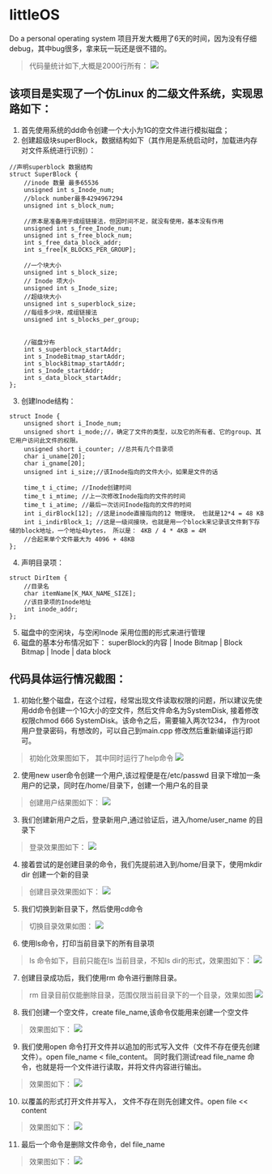 # littleOS
Do a personal operating system
项目开发大概用了6天的时间，因为没有仔细debug，其中bug很多，拿来玩一玩还是很不错的。

> 代码量统计如下,大概是2000行所有：
![](./pictures/codeNum.png)

## 该项目是实现了一个仿Linux 的二级文件系统，实现思路如下：
1. 首先使用系统的dd命令创建一个大小为1G的空文件进行模拟磁盘；
2. 创建超级块superBlock，数据结构如下（其作用是系统启动时，加载进内存对文件系统进行识别）：
```
//声明superblock 数据结构
struct SuperBlock {
	//inode 数量 最多65536
	unsigned int s_Inode_num;
	//block number最多4294967294 
	unsigned int s_block_num;

    //原本是准备用于成组链接法，但因时间不足，就没有使用，基本没有作用
	unsigned int s_free_Inode_num;
	unsigned int s_free_block_num;
	int s_free_data_block_addr;
	int s_free[K_BLOCKS_PER_GROUP];
	
    //一个块大小
	unsigned int s_block_size;
    // Inode 项大小
	unsigned int s_Inode_size;
    //超级块大小
	unsigned int s_superblock_size;
    //每组多少块，成组链接法
	unsigned int s_blocks_per_group;
	

	//磁盘分布
	int s_superblock_startAddr;
	int s_InodeBitmap_startAddr;
	int s_blockBitmap_startAddr;
	int s_Inode_startAddr;
	int s_data_block_startAddr;
};
```

3. 创建Inode结构：
```
struct Inode {
	unsigned short i_Inode_num;
	unsigned short i_mode;//，确定了文件的类型，以及它的所有者、它的group、其它用户访问此文件的权限。
	unsigned short i_counter; //总共有几个目录项
	char i_uname[20];
	char i_gname[20];
	unsigned int i_size;//该Inode指向的文件大小，如果是文件的话
	
	time_t i_ctime; //Inode创建时间
	time_t i_mtime; //上一次修改Inode指向的文件的时间
	time_t i_atime; //最后一次访问Inode指向的文件的时间
	int i_dirBlock[12]; //这是inode直接指向的12 物理块， 也就是12*4 = 48 KB
	int i_indirBlock_1; //这是一级间接块，也就是用一个block来记录该文件剩下存储的block地址，一个地址4bytes， 所以是： 4KB / 4 * 4KB = 4M
	//合起来单个文件最大为 4096 + 48KB
};
```
4. 声明目录项：
```
struct DirItem {
    //目录名
	char itemName[K_MAX_NAME_SIZE];
    //该目录项的Inode地址
	int inode_addr;
};
```
5. 磁盘中的空闲块，与空闲Inode 采用位图的形式来进行管理
6. 磁盘的基本分布情况如下：
superBlock的内容 | Inode Bitmap | Block Bitmap | Inode  | data block

## 代码具体运行情况截图：
1. 初始化整个磁盘，在这个过程，经常出现文件读取权限的问题，所以建议先使用dd命令创建一个1G大小的空文件，然后文件命名为SystemDisk, 接着修改权限chmod 666 SystemDisk。该命令之后，需要输入两次1234， 作为root 用户登录密码，有想改的，可以自己到main.cpp 修改然后重新编译运行即可。
> 初始化效果图如下， 其中同时运行了help命令
 ![](./pictures/help.png)
 2. 使用new user命令创建一个用户,该过程便是在/etc/passwd 目录下增加一条用户的记录，同时在/home/目录下，创建一个用户名的目录
 > 创建用户结果图如下：
 ![](./pictures/new_user.png)
 
 3. 我们创建新用户之后，登录新用户,通过验证后，进入/home/user_name 的目录下
 > 登录效果图如下：
 ![](./pictures/login.png)

4. 接着尝试的是创建目录的命令，我们先提前进入到/home/目录下，使用mkdir dir 创建一个新的目录
> 创建目录效果图如下：
![](./pictures/mkdir.png)
5. 我们切换到新目录下，然后使用cd命令
> 切换目录效果如图：
![](./pictures/cd.png)

6. 使用ls命令，打印当前目录下的所有目录项
> ls 命令如下，目前只能在ls 当前目录，不知ls dir的形式，效果图如下：
![](./pictures/ls.png)

7. 创建目录成功后，我们使用rm 命令进行删除目录。
> rm 目录目前仅能删除目录，范围仅限当前目录下的一个目录，效果如图
![](./pictures/rm_dir.png)
8. 我们创建一个空文件，create file_name,该命令仅能用来创建一个空文件
>效果图如下：
![](./pictures/create_file.png)
9. 我们使用open 命令打开文件并以追加的形式写入文件（文件不存在便先创建文件）。open file_name < file_content。 同时我们测试read file_name 命令，也就是将一个文件进行读取，并将文件内容进行输出。
> 效果图如下：
![](./pictures/open_file_edit_and_read.png)
10. 以覆盖的形式打开文件并写入， 文件不存在则先创建文件。open file << content
> 效果图如下：
![](./pictures/cover_file.png)
11. 最后一个命令是删除文件命令，del file_name
> 效果图如下：
![](./pictures/del_file.png)
